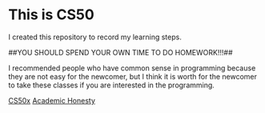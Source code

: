 # This is CS50
I created this repository to record my learning steps.

##YOU SHOULD SPEND YOUR OWN TIME TO DO HOMEWORK!!!##

I recommended people who have common sense in programming because they are not easy for the newcomer, but I think it is worth for the newcomer to take these classes if you are interested in the programming.

[CS50x](https://cs50.harvard.edu/x/2020/)
[Academic Honesty](https://cs50.harvard.edu/x/2020/syllabus/#academic-honesty)
